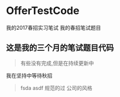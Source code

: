 ﻿# OfferTestCode
我的2017春招实习笔试
我的春招笔试题目
## 这是我的三个月的笔试题目代码 
> 有些没有完成,但是在持续更新中

我在坚持中等待秋招
>fsda  asdf
规范的过 公司的风格
